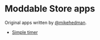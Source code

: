 # Moddable Store apps

Original apps written by [@mikehedman](https://twitter.com/mikehedman/).

- [Simple timer](./simple-timer)